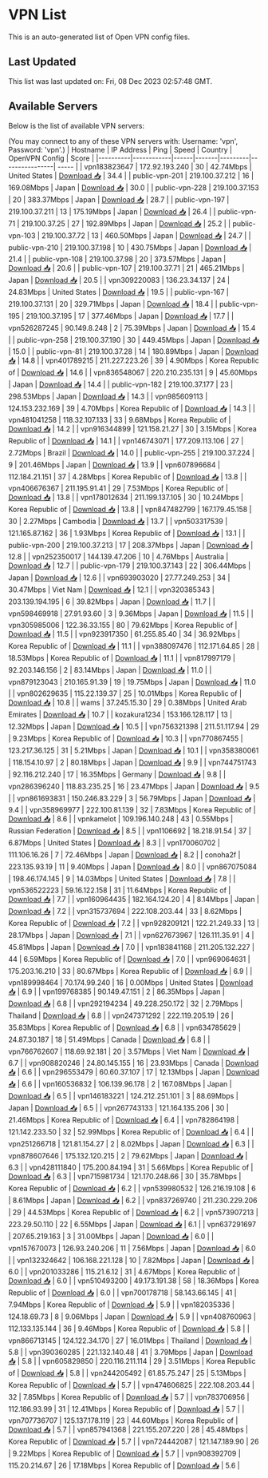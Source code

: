 # VPN List

This is an auto-generated list of Open VPN config files.

## Last Updated

This list was last updated on: Fri, 08 Dec 2023 02:57:48 GMT.

## Available Servers

Below is the list of available VPN servers:

(You may connect to any of these VPN servers with: Username: 'vpn', Password: 'vpn'.)
| Hostname | IP Address | Ping | Speed | Country | OpenVPN Config | Score |
|----------|------------|------|-------|---------|----------------| ----- |
| vpn183823647 | 172.92.193.240 | 30 | 42.74Mbps | United States | [Download 📥](./configs/server_0_US.ovpn) | 34.4 |
| public-vpn-201 | 219.100.37.212 | 16 | 169.08Mbps | Japan | [Download 📥](./configs/server_1_JP.ovpn) | 30.0 |
| public-vpn-228 | 219.100.37.153 | 20 | 383.37Mbps | Japan | [Download 📥](./configs/server_2_JP.ovpn) | 28.7 |
| public-vpn-197 | 219.100.37.211 | 13 | 175.19Mbps | Japan | [Download 📥](./configs/server_3_JP.ovpn) | 26.4 |
| public-vpn-71 | 219.100.37.25 | 27 | 192.89Mbps | Japan | [Download 📥](./configs/server_4_JP.ovpn) | 25.2 |
| public-vpn-103 | 219.100.37.72 | 13 | 460.50Mbps | Japan | [Download 📥](./configs/server_5_JP.ovpn) | 24.7 |
| public-vpn-210 | 219.100.37.198 | 10 | 430.75Mbps | Japan | [Download 📥](./configs/server_6_JP.ovpn) | 21.4 |
| public-vpn-108 | 219.100.37.98 | 20 | 373.57Mbps | Japan | [Download 📥](./configs/server_7_JP.ovpn) | 20.6 |
| public-vpn-107 | 219.100.37.71 | 21 | 465.21Mbps | Japan | [Download 📥](./configs/server_8_JP.ovpn) | 20.5 |
| vpn309220083 | 136.23.34.137 | 24 | 24.83Mbps | United States | [Download 📥](./configs/server_9_US.ovpn) | 19.5 |
| public-vpn-167 | 219.100.37.131 | 20 | 329.71Mbps | Japan | [Download 📥](./configs/server_10_JP.ovpn) | 18.4 |
| public-vpn-195 | 219.100.37.195 | 17 | 377.46Mbps | Japan | [Download 📥](./configs/server_11_JP.ovpn) | 17.7 |
| vpn526287245 | 90.149.8.248 | 2 | 75.39Mbps | Japan | [Download 📥](./configs/server_12_JP.ovpn) | 15.4 |
| public-vpn-258 | 219.100.37.190 | 30 | 449.45Mbps | Japan | [Download 📥](./configs/server_13_JP.ovpn) | 15.0 |
| public-vpn-81 | 219.100.37.28 | 14 | 180.89Mbps | Japan | [Download 📥](./configs/server_14_JP.ovpn) | 14.8 |
| vpn401789215 | 211.227.223.26 | 39 | 4.90Mbps | Korea Republic of | [Download 📥](./configs/server_15_KR.ovpn) | 14.6 |
| vpn836548067 | 220.210.235.131 | 9 | 45.60Mbps | Japan | [Download 📥](./configs/server_16_JP.ovpn) | 14.4 |
| public-vpn-182 | 219.100.37.177 | 23 | 298.53Mbps | Japan | [Download 📥](./configs/server_17_JP.ovpn) | 14.3 |
| vpn985609113 | 124.153.232.169 | 39 | 4.70Mbps | Korea Republic of | [Download 📥](./configs/server_18_KR.ovpn) | 14.3 |
| vpn481041258 | 118.32.107.133 | 33 | 9.68Mbps | Korea Republic of | [Download 📥](./configs/server_19_KR.ovpn) | 14.2 |
| vpn916344899 | 121.158.21.27 | 30 | 3.15Mbps | Korea Republic of | [Download 📥](./configs/server_20_KR.ovpn) | 14.1 |
| vpn146743071 | 177.209.113.106 | 27 | 2.72Mbps | Brazil | [Download 📥](./configs/server_21_BR.ovpn) | 14.0 |
| public-vpn-255 | 219.100.37.224 | 9 | 201.46Mbps | Japan | [Download 📥](./configs/server_22_JP.ovpn) | 13.9 |
| vpn607896684 | 112.184.21.151 | 37 | 4.28Mbps | Korea Republic of | [Download 📥](./configs/server_23_KR.ovpn) | 13.8 |
| vpn406676367 | 211.195.91.41 | 29 | 7.53Mbps | Korea Republic of | [Download 📥](./configs/server_24_KR.ovpn) | 13.8 |
| vpn178012634 | 211.199.137.105 | 30 | 10.24Mbps | Korea Republic of | [Download 📥](./configs/server_25_KR.ovpn) | 13.8 |
| vpn847482799 | 167.179.45.158 | 30 | 2.27Mbps | Cambodia | [Download 📥](./configs/server_26_KH.ovpn) | 13.7 |
| vpn503317539 | 121.165.87.162 | 36 | 1.93Mbps | Korea Republic of | [Download 📥](./configs/server_27_KR.ovpn) | 13.1 |
| public-vpn-200 | 219.100.37.213 | 17 | 208.37Mbps | Japan | [Download 📥](./configs/server_28_JP.ovpn) | 12.8 |
| vpn252350017 | 144.139.47.206 | 10 | 4.76Mbps | Australia | [Download 📥](./configs/server_29_AU.ovpn) | 12.7 |
| public-vpn-179 | 219.100.37.143 | 22 | 306.44Mbps | Japan | [Download 📥](./configs/server_30_JP.ovpn) | 12.6 |
| vpn693903020 | 27.77.249.253 | 34 | 30.47Mbps | Viet Nam | [Download 📥](./configs/server_31_VN.ovpn) | 12.1 |
| vpn320385343 | 203.139.194.195 | 6 | 39.82Mbps | Japan | [Download 📥](./configs/server_32_JP.ovpn) | 11.7 |
| vpn598469918 | 27.91.93.60 | 3 | 9.36Mbps | Japan | [Download 📥](./configs/server_33_JP.ovpn) | 11.5 |
| vpn305985006 | 122.36.33.155 | 80 | 79.62Mbps | Korea Republic of | [Download 📥](./configs/server_34_KR.ovpn) | 11.5 |
| vpn923917350 | 61.255.85.40 | 34 | 36.92Mbps | Korea Republic of | [Download 📥](./configs/server_35_KR.ovpn) | 11.1 |
| vpn388097476 | 112.171.64.85 | 28 | 18.53Mbps | Korea Republic of | [Download 📥](./configs/server_36_KR.ovpn) | 11.1 |
| vpn817997179 | 92.203.146.156 | 2 | 83.14Mbps | Japan | [Download 📥](./configs/server_37_JP.ovpn) | 11.0 |
| vpn879123043 | 210.165.91.39 | 19 | 19.75Mbps | Japan | [Download 📥](./configs/server_38_JP.ovpn) | 11.0 |
| vpn802629635 | 115.22.139.37 | 25 | 10.01Mbps | Korea Republic of | [Download 📥](./configs/server_39_KR.ovpn) | 10.8 |
| wams | 37.245.15.30 | 29 | 0.38Mbps | United Arab Emirates | [Download 📥](./configs/server_40_AE.ovpn) | 10.7 |
| kozakura1234 | 153.166.128.117 | 13 | 12.32Mbps | Japan | [Download 📥](./configs/server_41_JP.ovpn) | 10.5 |
| vpn756321398 | 211.51.117.94 | 29 | 9.23Mbps | Korea Republic of | [Download 📥](./configs/server_42_KR.ovpn) | 10.3 |
| vpn770867455 | 123.217.36.125 | 31 | 5.21Mbps | Japan | [Download 📥](./configs/server_43_JP.ovpn) | 10.1 |
| vpn358380061 | 118.154.10.97 | 2 | 80.18Mbps | Japan | [Download 📥](./configs/server_44_JP.ovpn) | 9.9 |
| vpn744751743 | 92.116.212.240 | 17 | 16.35Mbps | Germany | [Download 📥](./configs/server_45_DE.ovpn) | 9.8 |
| vpn286396240 | 118.83.235.25 | 16 | 23.47Mbps | Japan | [Download 📥](./configs/server_46_JP.ovpn) | 9.5 |
| vpn861693831 | 150.246.83.229 | 3 | 56.79Mbps | Japan | [Download 📥](./configs/server_47_JP.ovpn) | 9.4 |
| vpn358969977 | 222.100.81.139 | 32 | 7.83Mbps | Korea Republic of | [Download 📥](./configs/server_48_KR.ovpn) | 8.6 |
| vpnkamelot | 109.196.140.248 | 43 | 0.55Mbps | Russian Federation | [Download 📥](./configs/server_49_RU.ovpn) | 8.5 |
| vpn1106692 | 18.218.91.54 | 37 | 6.87Mbps | United States | [Download 📥](./configs/server_50_US.ovpn) | 8.3 |
| vpn170060702 | 111.106.16.26 | 7 | 72.46Mbps | Japan | [Download 📥](./configs/server_51_JP.ovpn) | 8.2 |
| conoha2f | 223.135.93.19 | 11 | 9.40Mbps | Japan | [Download 📥](./configs/server_52_JP.ovpn) | 8.0 |
| vpn867075084 | 198.46.174.145 | 9 | 14.03Mbps | United States | [Download 📥](./configs/server_53_US.ovpn) | 7.8 |
| vpn536522223 | 59.16.122.158 | 31 | 11.64Mbps | Korea Republic of | [Download 📥](./configs/server_54_KR.ovpn) | 7.7 |
| vpn160964435 | 182.164.124.20 | 4 | 8.14Mbps | Japan | [Download 📥](./configs/server_55_JP.ovpn) | 7.2 |
| vpn315737694 | 222.108.203.44 | 33 | 8.62Mbps | Korea Republic of | [Download 📥](./configs/server_56_KR.ovpn) | 7.2 |
| vpn928209121 | 122.21.249.33 | 13 | 28.17Mbps | Japan | [Download 📥](./configs/server_57_JP.ovpn) | 7.1 |
| vpn627673967 | 126.111.35.91 | 4 | 45.81Mbps | Japan | [Download 📥](./configs/server_58_JP.ovpn) | 7.0 |
| vpn183841168 | 211.205.132.227 | 44 | 6.59Mbps | Korea Republic of | [Download 📥](./configs/server_59_KR.ovpn) | 7.0 |
| vpn969064631 | 175.203.16.210 | 33 | 80.67Mbps | Korea Republic of | [Download 📥](./configs/server_60_KR.ovpn) | 6.9 |
| vpn189998464 | 70.174.99.240 | 16 | 0.00Mbps | United States | [Download 📥](./configs/server_61_US.ovpn) | 6.9 |
| vpn199768385 | 90.149.47.151 | 2 | 86.35Mbps | Japan | [Download 📥](./configs/server_62_JP.ovpn) | 6.8 |
| vpn292194234 | 49.228.250.172 | 32 | 2.79Mbps | Thailand | [Download 📥](./configs/server_63_TH.ovpn) | 6.8 |
| vpn247371292 | 222.119.205.19 | 26 | 35.83Mbps | Korea Republic of | [Download 📥](./configs/server_64_KR.ovpn) | 6.8 |
| vpn634785629 | 24.87.30.187 | 18 | 51.49Mbps | Canada | [Download 📥](./configs/server_65_CA.ovpn) | 6.8 |
| vpn766762607 | 118.69.92.181 | 20 | 3.57Mbps | Viet Nam | [Download 📥](./configs/server_66_VN.ovpn) | 6.7 |
| vpn908820246 | 24.80.145.155 | 16 | 23.93Mbps | Canada | [Download 📥](./configs/server_67_CA.ovpn) | 6.6 |
| vpn296553479 | 60.60.37.107 | 17 | 12.13Mbps | Japan | [Download 📥](./configs/server_68_JP.ovpn) | 6.6 |
| vpn160536832 | 106.139.96.178 | 2 | 167.08Mbps | Japan | [Download 📥](./configs/server_69_JP.ovpn) | 6.5 |
| vpn146183221 | 124.212.251.101 | 3 | 88.69Mbps | Japan | [Download 📥](./configs/server_70_JP.ovpn) | 6.5 |
| vpn267743133 | 121.164.135.206 | 30 | 21.46Mbps | Korea Republic of | [Download 📥](./configs/server_71_KR.ovpn) | 6.4 |
| vpn782864198 | 121.142.233.50 | 32 | 52.99Mbps | Korea Republic of | [Download 📥](./configs/server_72_KR.ovpn) | 6.4 |
| vpn251266718 | 121.81.154.27 | 2 | 8.02Mbps | Japan | [Download 📥](./configs/server_73_JP.ovpn) | 6.3 |
| vpn878607646 | 175.132.120.215 | 2 | 79.62Mbps | Japan | [Download 📥](./configs/server_74_JP.ovpn) | 6.3 |
| vpn428111840 | 175.200.84.194 | 31 | 5.66Mbps | Korea Republic of | [Download 📥](./configs/server_75_KR.ovpn) | 6.3 |
| vpn715981734 | 121.170.248.66 | 30 | 35.78Mbps | Korea Republic of | [Download 📥](./configs/server_76_KR.ovpn) | 6.2 |
| vpn539980532 | 126.216.19.108 | 6 | 8.61Mbps | Japan | [Download 📥](./configs/server_77_JP.ovpn) | 6.2 |
| vpn837269740 | 211.230.229.206 | 29 | 44.53Mbps | Korea Republic of | [Download 📥](./configs/server_78_KR.ovpn) | 6.2 |
| vpn573907213 | 223.29.50.110 | 22 | 6.55Mbps | Japan | [Download 📥](./configs/server_79_JP.ovpn) | 6.1 |
| vpn637291697 | 207.65.219.163 | 3 | 31.00Mbps | Japan | [Download 📥](./configs/server_80_JP.ovpn) | 6.0 |
| vpn157670073 | 126.93.240.206 | 11 | 7.56Mbps | Japan | [Download 📥](./configs/server_81_JP.ovpn) | 6.0 |
| vpn132324642 | 106.168.221.128 | 10 | 7.82Mbps | Japan | [Download 📥](./configs/server_82_JP.ovpn) | 6.0 |
| vpn201033286 | 115.21.6.12 | 31 | 4.67Mbps | Korea Republic of | [Download 📥](./configs/server_83_KR.ovpn) | 6.0 |
| vpn510493200 | 49.173.191.38 | 58 | 18.36Mbps | Korea Republic of | [Download 📥](./configs/server_84_KR.ovpn) | 6.0 |
| vpn700178718 | 58.143.66.145 | 41 | 7.94Mbps | Korea Republic of | [Download 📥](./configs/server_85_KR.ovpn) | 5.9 |
| vpn182035336 | 124.18.69.73 | 8 | 9.06Mbps | Japan | [Download 📥](./configs/server_86_JP.ovpn) | 5.9 |
| vpn408760963 | 112.133.135.144 | 36 | 9.46Mbps | Korea Republic of | [Download 📥](./configs/server_87_KR.ovpn) | 5.8 |
| vpn866713145 | 124.122.34.170 | 27 | 16.01Mbps | Thailand | [Download 📥](./configs/server_88_TH.ovpn) | 5.8 |
| vpn390360285 | 221.132.140.48 | 41 | 3.79Mbps | Japan | [Download 📥](./configs/server_89_JP.ovpn) | 5.8 |
| vpn605829850 | 220.116.211.114 | 29 | 3.51Mbps | Korea Republic of | [Download 📥](./configs/server_90_KR.ovpn) | 5.8 |
| vpn244205492 | 61.85.75.247 | 25 | 5.13Mbps | Korea Republic of | [Download 📥](./configs/server_91_KR.ovpn) | 5.7 |
| vpn474606825 | 222.108.203.44 | 32 | 7.85Mbps | Korea Republic of | [Download 📥](./configs/server_92_KR.ovpn) | 5.7 |
| vpn783706956 | 112.186.93.99 | 31 | 12.41Mbps | Korea Republic of | [Download 📥](./configs/server_93_KR.ovpn) | 5.7 |
| vpn707736707 | 125.137.178.119 | 23 | 44.60Mbps | Korea Republic of | [Download 📥](./configs/server_94_KR.ovpn) | 5.7 |
| vpn857941368 | 221.155.207.220 | 28 | 45.48Mbps | Korea Republic of | [Download 📥](./configs/server_95_KR.ovpn) | 5.7 |
| vpn724442087 | 121.147.189.90 | 26 | 9.22Mbps | Korea Republic of | [Download 📥](./configs/server_96_KR.ovpn) | 5.7 |
| vpn908392709 | 115.20.214.67 | 26 | 17.18Mbps | Korea Republic of | [Download 📥](./configs/server_97_KR.ovpn) | 5.6 |
